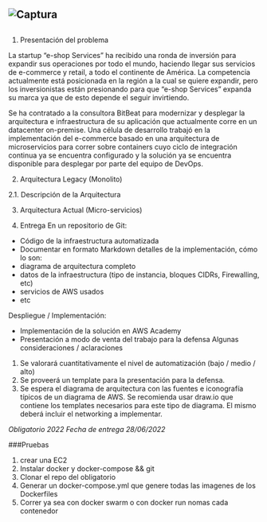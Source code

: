 ## ![Captura](https://user-images.githubusercontent.com/88108014/171061048-dc628b45-1269-4cb8-b5ed-6595bcc5a508.PNG)
##

1. Presentación del problema

La startup “e-shop Services” ha recibido una ronda de inversión para expandir sus operaciones por todo el mundo, haciendo llegar sus servicios de e-commerce y retail, a todo el continente de América. La competencia actualmente está posicionada en la región a la cual se quiere expandir, pero los inversionistas están presionando para que “e-shop Services” expanda su marca ya que de esto depende el seguir invirtiendo. 


Se ha contratado a la consultora BitBeat para modernizar y desplegar la arquitectura e infraestructura de su aplicación que actualmente corre en un datacenter on-premise. Una célula de desarrollo trabajó en la implementación del e-commerce basado en una arquitectura de microservicios para correr sobre containers cuyo ciclo de integración continua ya se encuentra configurado y la solución ya se encuentra disponible para desplegar por parte del equipo de DevOps.

2. Arquitectura Legacy (Monolito)

2.1. Descripción de la Arquitectura

3. Arquitectura Actual (Micro-servicios)

4. Entrega
En un repositorio de Git:
- Código de la infraestructura automatizada
- Documentar en formato Markdown detalles de la implementación, cómo lo son:
- diagrama de arquitectura completo
- datos de la infraestructura (tipo de instancia, bloques CIDRs, Firewalling, etc)
- servicios de AWS usados
- etc

Despliegue / Implementación:
- Implementación de la solución en AWS Academy
- Presentación a modo de venta del trabajo para la defensa
Algunas consideraciones / aclaraciones
1. Se valorará cuantitativamente el nivel de automatización (bajo / medio / alto)
2. Se proveerá un template para la presentación para la defensa.
3. Se espera el diagrama de arquitectura con las fuentes e iconografía típicos de un
diagrama de AWS. Se recomienda usar draw.io que contiene los templates necesarios
para este tipo de diagrama. El mismo deberá incluir el networking a implementar.





_Obligatorio 2022_
_Fecha de entrega 28/06/2022_

###Pruebas 

1. crear una EC2
2. Instalar docker y docker-compose && git
3. Clonar el repo del obligatorio
4. Generar un docker-compose.yml que genere todas las imagenes de los Dockerfiles
5. Correr ya sea con docker swarm o con docker run nomas cada contenedor
